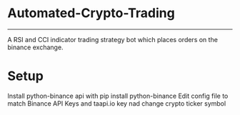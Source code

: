 # Automated-Crypto-Trading
__________________________
A RSI and CCI indicator trading strategy bot which places orders
on the binance exchange.
# Setup
Install python-binance api with 
pip install python-binance
Edit config file to match Binance API Keys and taapi.io key nad change crypto ticker symbol
